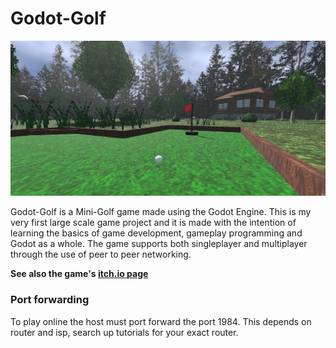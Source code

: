 # Godot-Golf

<img src="assets/images/godot_golf.png" width="840px">


Godot-Golf is a Mini-Golf game made using the Godot Engine. This is my very first large scale game project and it is made with the intention of learning the basics of game development, gameplay programming and Godot as a whole. The game supports both singleplayer and multiplayer through the use of peer to peer networking. 

<b>See also the game's <a href="https://oskar-norberg.itch.io/godot-golf">itch.io page</a></b>

### Port forwarding
To play online the host must port forward the port 1984. This depends on router and isp, search up tutorials for your exact router.
